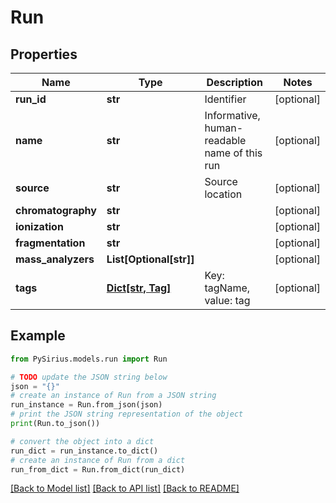# Run


## Properties

Name | Type | Description | Notes
------------ | ------------- | ------------- | -------------
**run_id** | **str** | Identifier | [optional] 
**name** | **str** | Informative, human-readable name of this run | [optional] 
**source** | **str** | Source location | [optional] 
**chromatography** | **str** |  | [optional] 
**ionization** | **str** |  | [optional] 
**fragmentation** | **str** |  | [optional] 
**mass_analyzers** | **List[Optional[str]]** |  | [optional] 
**tags** | [**Dict[str, Tag]**](Tag.md) | Key: tagName, value: tag | [optional] 

## Example

```python
from PySirius.models.run import Run

# TODO update the JSON string below
json = "{}"
# create an instance of Run from a JSON string
run_instance = Run.from_json(json)
# print the JSON string representation of the object
print(Run.to_json())

# convert the object into a dict
run_dict = run_instance.to_dict()
# create an instance of Run from a dict
run_from_dict = Run.from_dict(run_dict)
```
[[Back to Model list]](../README.md#documentation-for-models) [[Back to API list]](../README.md#documentation-for-api-endpoints) [[Back to README]](../README.md)



